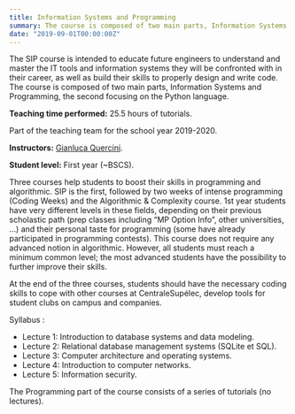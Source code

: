 ```yaml
---
title: Information Systems and Programming
summary: The course is composed of two main parts, Information Systems and Programming, the second focusing on the Python language.
date: "2019-09-01T00:00:00Z"
---
```


The SIP course is intended to educate future engineers to understand and master the IT tools and information systems they will be confronted with in their career, as well as build their skills to properly design and write code. The course is composed of two main parts, Information Systems and Programming, the second focusing on the Python language.

**Teaching time performed:** 25.5 hours of tutorials.

Part of the teaching team for the school year 2019-2020.

**Instructors:** [Gianluca Quercini](https://gquercini.github.io/).

**Student level:** First year (~BSCS).

Three courses help students to boost their skills in programming and algorithmic. SIP is the first, followed by two weeks of intense programming (Coding Weeks) and the Algorithmic & Complexity course. 1st year students have very different levels in these fields, depending on their previous scholastic path (prep classes including “MP Option Info”, other universities, ...) and their personal taste for programming (some have already participated in programming contests). This course does not require any advanced notion in algorithmic. However, all students must reach a minimum common level; the most advanced students have the possibility to further improve their skills.

At the end of the three courses, students should have the necessary coding skills to cope with other courses at CentraleSupélec, develop tools for student clubs on campus and companies.

Syllabus :

- Lecture 1: Introduction to database systems and data modeling.
- Lecture 2: Relational database management systems (SQLite et SQL).
- Lecture 3: Computer architecture and operating systems.
- Lecture 4: Introduction to computer networks.
- Lecture 5: Information security.

The Programming part of the course consists of a series of tutorials (no lectures).
